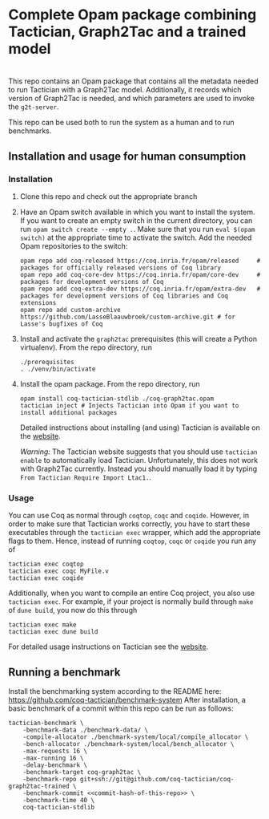 # Complete Opam package combining Tactician, Graph2Tac and a trained model
#
This repo contains an Opam package that contains all the metadata needed to run Tactician with a Graph2Tac model.
Additionally, it records which version of Graph2Tac is needed, and which parameters are used to invoke the
`g2t-server`.

This repo can be used both to run the system as a human and to run benchmarks.

## Installation and usage for human consumption

### Installation
1. Clone this repo and check out the appropriate branch
2. Have an Opam switch available in which you want to install the system. If you want to create an empty
   switch in the current directory, you can run `opam switch create --empty .`. Make sure that you run
   `eval $(opam switch)` at the appropriate time to activate the switch. Add the needed Opam repositories
   to the switch:
   ```
   opam repo add coq-released https://coq.inria.fr/opam/released     # packages for officially released versions of Coq library
   opam repo add coq-core-dev https://coq.inria.fr/opam/core-dev     # packages for development versions of Coq
   opam repo add coq-extra-dev https://coq.inria.fr/opam/extra-dev   # packages for development versions of Coq libraries and Coq extensions
   opam repo add custom-archive https://github.com/LasseBlaauwbroek/custom-archive.git # for Lasse's bugfixes of Coq
   ```
3. Install and activate the `graph2tac` prerequisites (this will create a Python virtualenv).
   From the repo directory, run
   ```
   ./prerequisites
   . ./venv/bin/activate
   ```
4. Install the opam package. From the repo directory, run
   ```
   opam install coq-tactician-stdlib ./coq-graph2tac.opam
   tactician inject # Injects Tactician into Opam if you want to install additional packages
   ```
   Detailed instructions about installing (and using) Tactician is available on the
   [website](https://coq-tactician.github.io/manual/).
   
   *Warning:* The Tactician website suggests that you should use `tactician enable` to automatically load
   Tactician. Unfortunately, this does not work with Graph2Tac currently. Instead you should manually load it
   by typing `From Tactician Require Import Ltac1.`.

### Usage
You can use Coq as normal through `coqtop`, `coqc` and `coqide`. However, in order to make sure that Tactician
works correctly, you have to start these executables through the `tactician exec` wrapper, which add the
appropriate flags to them. Hence, instead of running `coqtop`, `coqc` or `coqide` you run any of
```
tactician exec coqtop
tactician exec coqc MyFile.v
tactician exec coqide
```
Additionally, when you want to compile an entire Coq project, you also use `tactician exec`. For example,
if your project is normally build through `make` of `dune build`, you now do this through
```
tactician exec make
tactician exec dune build
```
For detailed usage instructions on Tactician see the [website](https://coq-tactician.github.io/manual/).

## Running a benchmark
Install the benchmarking system according to the README here: https://github.com/coq-tactician/benchmark-system
After installation, a basic benchmark of a commit within this repo can be run as follows:
```
tactician-benchmark \
    -benchmark-data ./benchmark-data/ \
    -compile-allocator ./benchmark-system/local/compile_allocator \
    -bench-allocator ./benchmark-system/local/bench_allocator \
    -max-requests 16 \
    -max-running 16 \
    -delay-benchmark \
    -benchmark-target coq-graph2tac \
    -benchmark-repo git+ssh://git@github.com/coq-tactician/coq-graph2tac-trained \
    -benchmark-commit <<commit-hash-of-this-repo>> \
    -benchmark-time 40 \
    coq-tactician-stdlib
```
